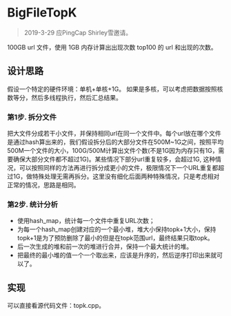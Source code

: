 # BigFileTopK
> 2019-3-29 应PingCap Shirley雪邀请。

100GB url 文件，使用 1GB 内存计算出出现次数 top100 的 url 和出现的次数。

## 设计思路
假设一个特定的硬件环境：单机+单核+1G。
如果是多核，可以考虑把数据按照核数等分，然后多线程执行，然后汇总结果。

### 第1步. 拆分文件
把大文件分成若干小文件，并保持相同url在同一个文件中。每个url放在哪个文件是通过hash算出来的，我们假设拆分后的大部分文件在500M~1G之间，按照平均500M一个文件的大小，100G/500M计算出文件个数(不是1G因为内存只有1G，需要确保大部分文件都不超过1G)。某些情况下部分url重复较多，会超过1G, 这种情况，可以按照同样的方法再进行拆分成更小的文件，极限情况下一个URL重复都超过1G，做特殊处理无需再拆分。这里没有细化后面两种特殊情况，只是考虑相对正常的情况，思路是相同。

### 第2步. 统计分析
- 使用hash_map，统计每一个文件中重复URL次数；
- 为每一个hash_map创建对应的一个最小堆，堆大小保持topk+1大小，保持topk+1是为了预防删除了最小的但是在topk范围url，最终结果只取topk。
- 后一次生成的堆和前一次的堆进行合并，保持一个最大统计的堆。
- 把最终的最小堆的值一个一个取出来，应该是升序的，然后逆序打印出来就可以了。

## 实现
可以直接看源代码文件：topk.cpp。
